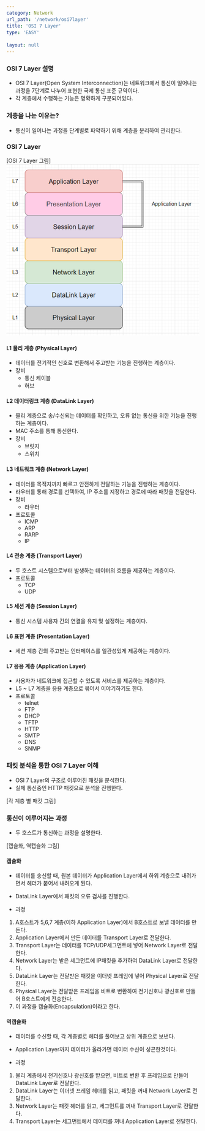 ```yaml
---
category: Network
url_path: '/network/osi7layer'
title: 'OSI 7 Layer'
type: 'EASY'

layout: null
---
```


### OSI 7 Layer 설명

- OSI 7 Layer(Open System Interconnection)는 네트워크에서 통신이 일어나는 과정을 7단계로 나누어 표현한 국제 통신 표준 규약이다.
- 각 계층에서 수행하는 기능은 명확하게 구분되어있다.

### 계층을 나눈 이유는?

- 통신이 일어나는 과정을 단계별로 파악하기 위해 계층을 분리하여 관리한다.

### OSI 7 Layer

[OSI 7 Layer 그림]
![screensh](/_src/osi_7_layer.png)

#### L1 물리 계층 (Physical Layer)

- 데이터를 전기적인 신호로 변환해서 주고받는 기능을 진행하는 계층이다.
- 장비
  - 통신 케이블
  - 허브

#### L2 데이터링크 계층 (DataLink Layer)

- 물리 계층으로 송/수신되는 데이터를 확인하고, 오류 없는 통신을 위한 기능을 진행하는 계층이다.
- MAC 주소를 통해 통신한다.
- 장비
  - 브릿지
  - 스위치

#### L3 네트워크 계층 (Network Layer)

- 데이터를 목적지까지 빠르고 안전하게 전달하는 기능을 진행하는 계층이다.
- 라우터를 통해 경로를 선택하여, IP 주소를 지정하고 경로에 따라 패킷을 전달한다.
- 장비
  - 라우터
- 프로토콜
  - ICMP
  - ARP
  - RARP
  - IP

#### L4 전송 계층 (Transport Layer)

- 두 호스트 시스템으로부터 발생하는 데이터의 흐름을 제공하는 계층이다.
- 프로토콜
  - TCP
  - UDP

#### L5 세션 계층 (Session Layer)

- 통신 시스템 사용자 간의 연결을 유지 및 설정하는 계층이다.

#### L6 표현 계층 (Presentation Layer)

- 세션 계층 간의 주고받는 인터페이스를 일관성있게 제공하는 계층이다.

#### L7 응용 계층 (Application Layer)

- 사용자가 네트워크에 접근할 수 있도록 서비스를 제공하는 계층이다.
- L5 ~ L7 계층을 응용 계층으로 묶어서 이야기하기도 한다.
- 프로토콜
  - telnet
  - FTP
  - DHCP
  - TFTP
  - HTTP
  - SMTP
  - DNS
  - SNMP

### 패킷 분석을 통한 OSI 7 Layer 이해

- OSI 7 Layer의 구조로 이루어진 패킷을 분석한다.
- 실제 통신중인 HTTP 패킷으로 분석을 진행한다.

[각 계층 별 패킷 그림]

### 통신이 이루어지는 과정

- 두 호스트가 통신하는 과정을 설명한다.

[캡슐화, 역캡슐화 그림]

#### 캡슐화

- 데이터를 송신할 때, 원본 데이터가 Application Layer에서 하위 계층으로 내려가면서 헤더가 붙어서 내려오게 된다.
- DataLink Layer에서 패킷의 오류 검사를 진행한다.

- 과정
1. A호스트가 5,6,7 계층(이하 Application Layer)에서 B호스트로 보낼 데이터를 만든다.
2. Application Layer에서 만든 데이터를 Transport Layer로 전달한다.
3. Transport Layer는 데이터를 TCP/UDP세그먼트에 넣어 Network Layer로 전달한다.
4. Network Layer는 받은 세그먼트에 IP패킷을 추가하여 DataLink Layer로 전달한다.
5. DataLink Layer는 전달받은 패킷을 이더넷 프레임에 넣어 Physical Layer로 전달한다.
6. Physical Layer는 전달받은 프레임을 비트로 변환하여 전기신호나 광신호로 만들어 B호스트에게 전송한다.
7. 이 과정을 캡슐화(Encapsulation)이라고 한다.

#### 역캡슐화

- 데이터를 수신할 때, 각 계층별로 헤더를 풀어보고 상위 계층으로 보낸다.
- Application Layer까지 데이터가 올라가면 데이터 수신이 성곤한것이다.

- 과정
1. 물리 계층에서 전기신호나 광신호를 받으면, 비트로 변환 후 프레임으로 만들어 DataLink Layer로 전달한다.
2. DataLink Layer는 이더넷 프레임 헤더를 읽고, 패킷을 꺼내 Network Layer로 전달한다.
3. Network Layer는 패킷 헤더를 읽고, 세그먼트를 꺼내 Transport Layer로 전달한다.
4. Transport Layer는 세그먼트에서 데이터를 꺼내 Application Layer로 전달한다.
